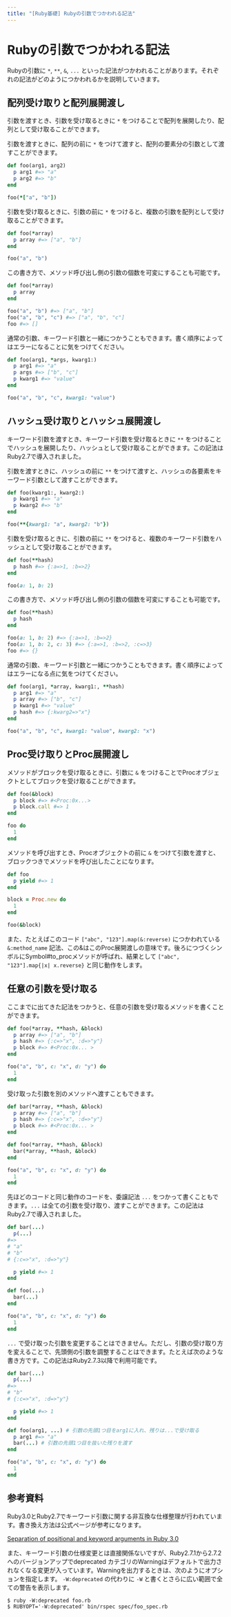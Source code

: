 ```yaml
---
title: "[Ruby基礎] Rubyの引数でつかわれる記法"
---
```


# Rubyの引数でつかわれる記法

Rubyの引数に `*`, `**`, `&`, `...` といった記法がつかわれることがあります。それぞれの記法がどのようにつかわれるかを説明していきます。

## 配列受け取りと配列展開渡し

引数を渡すとき、引数を受け取るときに `*` をつけることで配列を展開したり、配列として受け取ることができます。

引数を渡すときに、配列の前に `*` をつけて渡すと、配列の要素分の引数として渡すことができます。

```ruby
def foo(arg1, arg2)
  p arg1 #=> "a"
  p arg2 #=> "b"
end

foo(*["a", "b"])
```

引数を受け取るときに、引数の前に `*` をつけると、複数の引数を配列として受け取ることができます。

```ruby
def foo(*array)
  p array #=> ["a", "b"]
end

foo("a", "b")
```

この書き方で、メソッド呼び出し側の引数の個数を可変にすることも可能です。

```ruby
def foo(*array)
  p array
end

foo("a", "b") #=> ["a", "b"]
foo("a", "b", "c") #=> ["a", "b", "c"]
foo #=> []
```

通常の引数、キーワード引数と一緒につかうこともできます。書く順序によってはエラーになることに気をつけてください。

```ruby
def foo(arg1, *args, kwarg1:)
  p arg1 #=> "a"
  p args #=> ["b", "c"]
  p kwarg1 #=> "value"
end

foo("a", "b", "c", kwarg1: "value")
```

## ハッシュ受け取りとハッシュ展開渡し

キーワード引数を渡すとき、キーワード引数を受け取るときに `**` をつけることでハッシュを展開したり、ハッシュとして受け取ることができます。この記法はRuby2.7で導入されました。

引数を渡すときに、ハッシュの前に `**` をつけて渡すと、ハッシュの各要素をキーワード引数として渡すことができます。

```ruby
def foo(kwarg1:, kwarg2:)
  p kwarg1 #=> "a"
  p kwarg2 #=> "b"
end

foo(**{kwarg1: "a", kwarg2: "b"})
```

引数を受け取るときに、引数の前に `**` をつけると、複数のキーワード引数をハッシュとして受け取ることができます。

```ruby
def foo(**hash)
  p hash #=> {:a=>1, :b=>2}
end

foo(a: 1, b: 2)
```

この書き方で、メソッド呼び出し側の引数の個数を可変にすることも可能です。

```ruby
def foo(**hash)
  p hash
end

foo(a: 1, b: 2) #=> {:a=>1, :b=>2}
foo(a: 1, b: 2, c: 3) #=> {:a=>1, :b=>2, :c=>3}
foo #=> {}
```

通常の引数、キーワード引数と一緒につかうこともできます。書く順序によってはエラーになる点に気をつけてください。

```ruby
def foo(arg1, *array, kwarg1:, **hash)
  p arg1 #=> "a"
  p array #=> ["b", "c"]
  p kwarg1 #=> "value"
  p hash #=> {:kwarg2=>"x"}
end

foo("a", "b", "c", kwarg1: "value", kwarg2: "x")
```

## Proc受け取りとProc展開渡し

メソッドがブロックを受け取るときに、引数に `&` をつけることでProcオブジェクトとしてブロックを受け取ることができます。

```ruby
def foo(&block)
  p block #=> #<Proc:0x...>
  p block.call #=> 1
end

foo do
  1
end
```

メソッドを呼び出すとき、Procオブジェクトの前に `&` をつけて引数を渡すと、ブロックつきでメソッドを呼び出したことになります。

```ruby
def foo
  p yield #=> 1
end

block = Proc.new do
  1
end

foo(&block)
```

また、たとえばこのコード `["abc", "123"].map(&:reverse)` につかわれている `&:method_name` 記法、この&はこのProc展開渡しの意味です。後ろにつづくシンボルにSymbol#to_procメソッドが呼ばれ、結果として  `["abc", "123"].map{|x| x.reverse}` と同じ動作をします。

## 任意の引数を受け取る

ここまでに出てきた記法をつかうと、任意の引数を受け取るメソッドを書くことができます。

```ruby
def foo(*array, **hash, &block)
  p array #=> ["a", "b"]
  p hash #=> {:c=>"x", :d=>"y"}
  p block #=> #<Proc:0x... >
end

foo("a", "b", c: "x", d: "y") do
  1
end
```

受け取った引数を別のメソッドへ渡すこともできます。

```ruby
def bar(*array, **hash, &block)
  p array #=> ["a", "b"]
  p hash #=> {:c=>"x", :d=>"y"}
  p block #=> #<Proc:0x... >
end

def foo(*array, **hash, &block)
  bar(*array, **hash, &block)
end

foo("a", "b", c: "x", d: "y") do
  1
end
```

先ほどのコードと同じ動作のコードを、委譲記法 `...` をつかって書くこともできます。`...` は全ての引数を受け取り、渡すことができます。この記法はRuby2.7で導入されました。

```ruby
def bar(...)
  p(...)
#=>
# "a"
# "b"
# {:c=>"x", :d=>"y"}

  p yield #=> 1
end

def foo(...)
  bar(...)
end

foo("a", "b", c: "x", d: "y") do
  1
end
```

`...` で受け取った引数を変更することはできません。ただし、引数の受け取り方を変えることで、先頭側の引数を調整することはできます。たとえば次のような書き方です。この記法はRuby2.7.3以降で利用可能です。

```ruby
def bar(...)
  p(...)
#=>
# "b"
# {:c=>"x", :d=>"y"}

  p yield #=> 1
end

def foo(arg1, ...) # 引数の先頭1つ目をarg1に入れ、残りは...で受け取る
  p arg1 #=> "a"
  bar(...) # 引数の先頭1つ目を抜いた残りを渡す
end

foo("a", "b", c: "x", d: "y") do
  1
end
```

## 参考資料

Ruby3.0とRuby2.7でキーワード引数に関する非互換な仕様整理が行われています。書き換え方法は公式ページが参考になります。

[Separation of positional and keyword arguments in Ruby 3.0](https://www.ruby-lang.org/en/news/2019/12/12/separation-of-positional-and-keyword-arguments-in-ruby-3-0/)

また、キーワード引数の仕様変更とは直接関係ないですが、Ruby2.7.1から2.7.2へのバージョンアップでdeprecated カテゴリのWarningはデフォルトで出力されなくなる変更が入っています。Warningを出力するときは、次のようにオプションを指定します。 `-W:deprecated` の代わりに `-W` と書くとさらに広い範囲で全ての警告を表示します。

```
$ ruby -W:deprecated foo.rb
$ RUBYOPT='-W:deprecated' bin/rspec spec/foo_spec.rb
```
